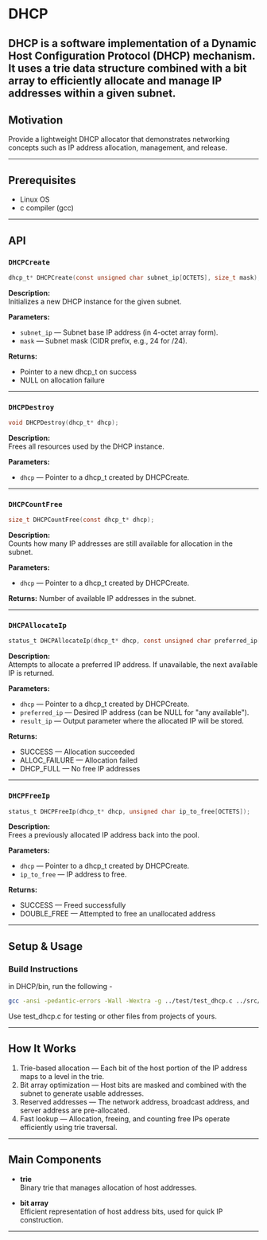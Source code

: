 # DHCP

**DHCP** is a software implementation of a Dynamic Host Configuration Protocol (DHCP) mechanism.
It uses a trie data structure combined with a bit array to efficiently allocate and manage IP addresses within a given subnet.
---

## Motivation

Provide a lightweight DHCP allocator that demonstrates networking concepts such as IP address allocation, management, and release.

---

## Prerequisites

- Linux OS
- c compiler (gcc)

---

## API

### `DHCPCreate`

```c
dhcp_t* DHCPCreate(const unsigned char subnet_ip[OCTETS], size_t mask);
```

**Description:**\
Initializes a new DHCP instance for the given subnet.

**Parameters:**

- `subnet_ip` — Subnet base IP address (in 4-octet array form).
- `mask` — Subnet mask (CIDR prefix, e.g., 24 for /24).

**Returns:**

- Pointer to a new dhcp_t on success
- NULL on allocation failure

---

### `DHCPDestroy`

```c
void DHCPDestroy(dhcp_t* dhcp);
```

**Description:**\
Frees all resources used by the DHCP instance.

**Parameters:**

- `dhcp` — Pointer to a dhcp_t created by DHCPCreate.

---

### `DHCPCountFree`

```c
size_t DHCPCountFree(const dhcp_t* dhcp);
```

**Description:**\
Counts how many IP addresses are still available for allocation in the subnet.

**Parameters:**

- `dhcp` — Pointer to a dhcp_t created by DHCPCreate.

**Returns:**
Number of available IP addresses in the subnet.

---

### `DHCPAllocateIp`

```c
status_t DHCPAllocateIp(dhcp_t* dhcp, const unsigned char preferred_ip[OCTETS], unsigned char result_ip[OCTETS]);
```

**Description:**\
Attempts to allocate a preferred IP address. If unavailable, the next available IP is returned.

**Parameters:**

- `dhcp` — Pointer to a dhcp_t created by DHCPCreate.
- `preferred_ip` — Desired IP address (can be NULL for "any available").
- `result_ip` — Output parameter where the allocated IP will be stored.
  
**Returns:**

- SUCCESS — Allocation succeeded
- ALLOC_FAILURE — Allocation failed
- DHCP_FULL — No free IP addresses

---

### `DHCPFreeIp`

```c
status_t DHCPFreeIp(dhcp_t* dhcp, unsigned char ip_to_free[OCTETS]);
```

**Description:**\
Frees a previously allocated IP address back into the pool.

**Parameters:**

- `dhcp` — Pointer to a dhcp_t created by DHCPCreate.
- `ip_to_free` — IP address to free.
  
**Returns:**

- SUCCESS — Freed successfully
- DOUBLE_FREE — Attempted to free an unallocated address

---

## Setup & Usage

### Build Instructions
in DHCP/bin, run the following -

```bash
gcc -ansi -pedantic-errors -Wall -Wextra -g ../test/test_dhcp.c ../src/dhcp.c ../ds/src/trie.c ../ds/src/bit_array.c -I ../include/ -I ../ds/include/ -o dhcp
```

Use test_dhcp.c for testing or other files from projects of yours.

---

## How It Works

1. Trie-based allocation — Each bit of the host portion of the IP address maps to a level in the trie.
2. Bit array optimization — Host bits are masked and combined with the subnet to generate usable addresses.
3. Reserved addresses — The network address, broadcast address, and server address are pre-allocated.
4. Fast lookup — Allocation, freeing, and counting free IPs operate efficiently using trie traversal.

---

## Main Components

- **trie**\
  Binary trie that manages allocation of host addresses.

- **bit array**\
  Efficient representation of host address bits, used for quick IP construction.

---


